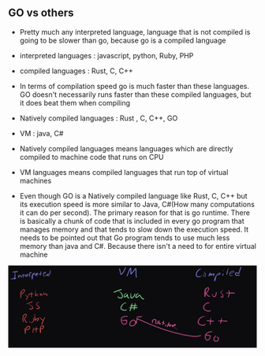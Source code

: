 ## GO vs others
- Pretty much any interpreted language, language that is not compiled is going to be slower than go, because go is a compiled language 
- interpreted languages : javascript, python, Ruby, PHP
- compiled languages : Rust, C, C++
- In terms of compilation speed go is much faster than these languages. GO doesn't necessarily runs faster than these compiled languages, 
but it does beat them when compiling

- Natively compiled languages : Rust , C, C++, GO
- VM : java, C#
- Natively compiled languages means languages which are directly compiled to machine code that runs on CPU

- VM languages means compiled languages that run top of virtual machines

- Even though GO is a Natively compiled language like Rust, C, C++ but its execution speed is more similar to Java, C#(How  many computations it can do per second). The primary reason for that is go runtime. There is basically a chunk of code that is included in every go program that manages memory and that tends to slow down the execution speed. It needs to be pointed out that Go program tends to use much less memory than java and C#. Because there isn't a need to for entire virtual machine 

![go_vs_others](./go_vs_others.png)